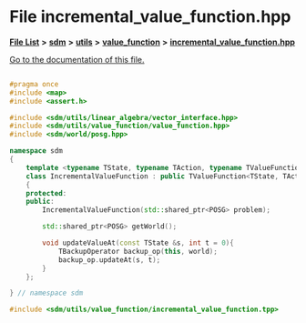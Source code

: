 
# File incremental\_value\_function.hpp

[**File List**](files.md) **>** [**sdm**](dir_ae1b8d8c3d2627954ba53c22978558f0.md) **>** [**utils**](dir_d5f9b32a4b7e3085fe36bb5e85e812de.md) **>** [**value\_function**](dir_9190e49f25bb1396e1fb4a6f0beec9b4.md) **>** [**incremental\_value\_function.hpp**](incremental__value__function_8hpp.md)

[Go to the documentation of this file.](incremental__value__function_8hpp.md) 


````cpp

#pragma once
#include <map>
#include <assert.h>

#include <sdm/utils/linear_algebra/vector_interface.hpp>
#include <sdm/utils/value_function/value_function.hpp>
#include <sdm/world/posg.hpp>

namespace sdm
{
    template <typename TState, typename TAction, typename TValueFunction>
    class IncrementalValueFunction : public TValueFunction<TState, TAction, TValue>
    {
    protected:
    public:
        IncrementalValueFunction(std::shared_ptr<POSG> problem);

        std::shared_ptr<POSG> getWorld();

        void updateValueAt(const TState &s, int t = 0){
            TBackupOperator backup_op(this, world);
            backup_op.updateAt(s, t);
        }
    };

} // namespace sdm

#include <sdm/utils/value_function/incremental_value_function.tpp>
````

